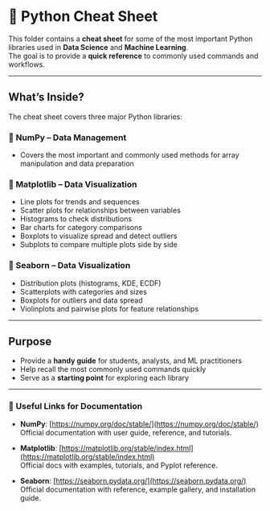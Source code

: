 # 🐍 Python Cheat Sheet

This folder contains a **cheat sheet** for some of the most important Python libraries used in **Data Science** and **Machine Learning**.  
The goal is to provide a **quick reference** to commonly used commands and workflows.

---

## What’s Inside?
The cheat sheet covers three major Python libraries:
### 🔹 NumPy – Data Management
- Covers the most important and commonly used methods for array manipulation and data preparation

### 🔹 Matplotlib – Data Visualization
- Line plots for trends and sequences  
- Scatter plots for relationships between variables  
- Histograms to check distributions  
- Bar charts for category comparisons  
- Boxplots to visualize spread and detect outliers  
- Subplots to compare multiple plots side by side
  

### 🔹 Seaborn – Data Visualization
- Distribution plots (histograms, KDE, ECDF)  
- Scatterplots with categories and sizes  
- Boxplots for outliers and data spread  
- Violinplots and pairwise plots for feature relationships


---

## Purpose
- Provide a **handy guide** for students, analysts, and ML practitioners  
- Help recall the most commonly used commands quickly  
- Serve as a **starting point** for exploring each library
---
### 🔹 Useful Links for Documentation

- **NumPy**: [https://numpy.org/doc/stable/](https://numpy.org/doc/stable/)  
  Official documentation with user guide, reference, and tutorials.

- **Matplotlib**: [https://matplotlib.org/stable/index.html](https://matplotlib.org/stable/index.html)  
  Official docs with examples, tutorials, and Pyplot reference.

- **Seaborn**: [https://seaborn.pydata.org/](https://seaborn.pydata.org/)  
  Official documentation with reference, example gallery, and installation guide.





